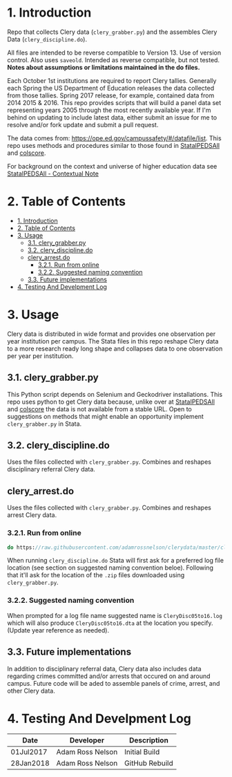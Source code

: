 # 1. Introduction
Repo that collects Clery data (`clery_grabber.py`) and the assembles Clery Data (`clery_discipline.do`).

All files are intended to be reverse compatible to Version 13. Use of version control. Also uses `saveold`. Intended as reverse compatible, but not tested. **Notes about assumptions or limitations maintained in the do files.**

Each October 1st institutions are required to report Clery tallies. Generally each Spring the US Department of Education releases the data collected from those tallies. Spring 2017 release, for example, contained data from 2014 2015 & 2016. This repo provides scripts that will build a panel data set representing years 2005 through the most recently available year. If I'm behind on updating to include latest data, either submit an issue for me to resolve and/or fork update and submit a pull request.

The data comes from: https://ope.ed.gov/campussafety/#/datafile/list. This repo uses methods and procedures similar to those found in [StataIPEDSAll](https://github.com/adamrossnelson/StataIPEDSAll) and [colscore](https://github.com/adamrossnelson/colscore).

For background on the context and universe of higher education data see [StataIPEDSAll - Contextual Note](https://github.com/adamrossnelson/StataIPEDSAll/blob/master/README.md#3-contextual-note)


# 2. Table of Contents

<!-- TOC -->

- [1. Introduction](#1-introduction)
- [2. Table of Contents](#2-table-of-contents)
- [3. Usage](#3-usage)
    - [3.1. clery_grabber.py](#31-clerygrabberpy)
    - [3.2. clery_discipline.do](#32-clerydisciplinedo)
    - [clery_arrest.do](#cleryarrestdo)
        - [3.2.1. Run from online](#321-run-from-online)
        - [3.2.2. Suggested naming convention](#322-suggested-naming-convention)
    - [3.3. Future implementations](#33-future-implementations)
- [4. Testing And Develpment Log](#4-testing-and-develpment-log)

<!-- /TOC -->

# 3. Usage

 Clery data is distributed in wide format and provides one observation per year institution per campus. The Stata files in this repo reshape Clery data to a more research ready long shape and collapses data to one observation per year per institution.

## 3.1. clery_grabber.py

This Python script depends on Selenium and Geckodriver installations. This repo uses python to get Clery data because, unlike over at  [StataIPEDSAll](https://github.com/adamrossnelson/StataIPEDSAll) and [colscore](https://github.com/adamrossnelson/colscore) the data is not available from a stable URL. Open to suggestions on methods that might enable an opportunity implement `clery_grabber.py` in Stata.

## 3.2. clery_discipline.do

Uses the files collected with `clery_grabber.py`. Combines and reshapes disciplinary referral Clery data.

## clery_arrest.do

Uses the files collected with `clery_grabber.py`. Combines and reshapes arrest Clery data.

### 3.2.1. Run from online

```Stata
do https://raw.githubusercontent.com/adamrossnelson/clerydata/master/clery_discipline.do
```

When running `clery_discipline.do` Stata will first ask for a preferred log file location (see section on suggested naming convention beloe). Following that it'll ask for the location of the `.zip` files downloaded using `clery_grabber.py`.

### 3.2.2. Suggested naming convention

When prompted for a log file name suggested name is `CleryDisc05to16.log` which will also produce `CleryDisc05to16.dta` at the location you specify. (Update year reference as needed).

## 3.3. Future implementations

In addition to disciplinary referral data, Clery data also includes data regarding crimes committed and/or arrests that occured on and around campus. Future code will be aded to assemble panels of crime, arrest, and other Clery data.

# 4. Testing And Develpment Log

Date      | Developer             | Description
----------|-----------------------|----------------------
01Jul2017 | Adam Ross Nelson      | Initial Build
28Jan2018 | Adam Ross Nelson      | GitHub Rebuild

